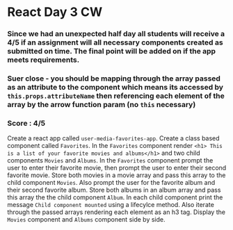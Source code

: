 # React Day 3 CW
### Since we had an unexpected half day all students will receive a 4/5 if an assignment will all necessary components created as submitted on time. The final point will be added on if the app meets requirements. 
### Suer close - you should be mapping through the array passed as an attribute to the component which means its accessed by `this.props.attributeName` then referencing each element of the array by the arrow function param (no `this` necessary)
### Score : 4/5

Create a react app called `user-media-favorites-app`. Create a class based component called `Favorites`. In the `Favorites` component render `<h1> This is a list of your favorite movies and albums</h1>` and two child components `Movies` and `Albums`. In the `Favorites` component prompt the user to enter their favorite movie, then prompt the user to enter their second favorite movie. Store both movies in a movie array and pass this array to the child component  `Movies`. Also prompt the user for the favorite album and their second favorite album. Store both albums in an album array and pass this array the the child component `Album`. In each child component print the message `Child component mounted` using a lifecylce method. Also iterate through the passed arrays rendering each element as an h3 tag. Display the `Movies` component and `Albums` component side by side.